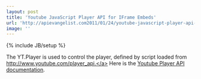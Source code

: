 ```yaml
---
layout: post
title: 'Youtube JavaScript Player API for IFrame Embeds'
url: 'http://apievangelist.com2011/01/24/youtube-javascript-player-api-for-iframe-embeds/'
image: ''
---
```

{% include JB/setup %}
The YT.Player is used to control the player, defined by script loaded from <a href="http://www.youtube.com/player_api" target="_blank">http://www.youtube.com/player_api.</a>
Here is the <a href="http://code.google.com/apis/youtube/iframe_api_reference.html" target="_blank">Youtube Player API documentation</a>.
